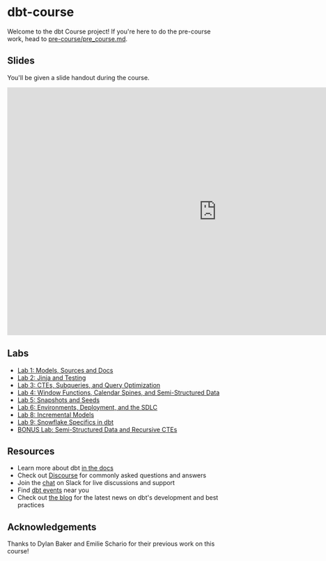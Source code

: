 # dbt-course

Welcome to the dbt Course project! If you're here to do the pre-course work, head to [pre-course/pre_course.md](pre-course/pre_course.md).

## Slides

You'll be given a slide handout during the course.

<iframe src="https://docs.google.com/presentation/d/e/2PACX-1vRUnKXbE_NCXgJEaL8J_fuWngTWu91NXYgxqVNI8iUlsieb3C4GgoltCT7-y0ne-RcwqJxcAVG6FX6p/embed?start=false&loop=false&delayms=3000" frameborder="0" width="960" height="569" allowfullscreen="true" mozallowfullscreen="true" webkitallowfullscreen="true"></iframe>

## Labs

* [Lab 1: Models, Sources and Docs](labs/lab1.md)
* [Lab 2: Jinja and Testing](labs/lab2.md)
* [Lab 3: CTEs, Subqueries, and Query Optimization](labs/lab3.md)
* [Lab 4: Window Functions, Calendar Spines, and Semi-Structured Data](labs/lab4.md)
* [Lab 5: Snapshots and Seeds](labs/lab5.md)
* [Lab 6: Environments, Deployment, and the SDLC](labs/lab6.md)
* [Lab 8: Incremental Models](labs/lab8.md)
* [Lab 9: Snowflake Specifics in dbt](labs/lab9.md)
* [BONUS Lab: Semi-Structured Data and Recursive CTEs](labs/labBONUS.md)

## Resources

- Learn more about dbt [in the docs](https://docs.getdbt.com/docs/introduction)
- Check out [Discourse](https://discourse.getdbt.com/) for commonly asked questions and answers
- Join the [chat](http://slack.getdbt.com/) on Slack for live discussions and support
- Find [dbt events](https://events.getdbt.com) near you
- Check out [the blog](https://blog.getdbt.com/) for the latest news on dbt's development and best practices


## Acknowledgements

Thanks to Dylan Baker and Emilie Schario for their previous work on this course!